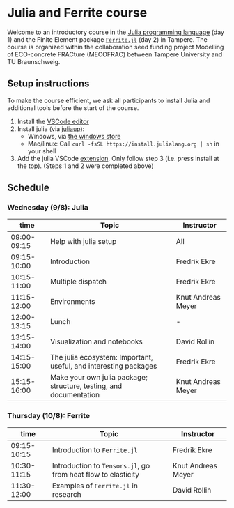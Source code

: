 # Julia and Ferrite course
Welcome to an introductory course in the [Julia programming language](https://julialang.org/) (day 1) 
and the Finite Element package [`Ferrite.jl`](ferrite-fem.github.io/) (day 2) in Tampere. 
The course is organized within the collaboration seed funding project Modelling of ECO-concrete FRACture (MECOFRAC)
between Tampere University and TU Braunschweig. 

## Setup instructions
To make the course efficient, we ask all participants to install Julia and additional tools before the start of the course. 

1. Install the [VSCode editor](https://code.visualstudio.com/)
2. Install julia (via [juliaup](https://github.com/JuliaLang/juliaup)):
   * Windows, via [the windows store](https://www.microsoft.com/store/apps/9NJNWW8PVKMN) 
   * Mac/linux: Call `curl -fsSL https://install.julialang.org | sh` in your shell
3. Add the julia VSCode [extension](https://marketplace.visualstudio.com/items?itemName=julialang.language-julia). Only follow step 3 (i.e. press install at the top). (Steps 1 and 2 were completed above)


## Schedule
### Wednesday (9/8): Julia
|        time |                                                              Topic |         Instructor |
| ----------- | ------------------------------------------------------------------ | ------------------ |
| 09:00-09:15 | Help with julia setup                                              | All                |
| 09:15-10:00 | Introduction                                                       | Fredrik Ekre       |
| 10:15-11:00 | Multiple dispatch                                                  | Fredrik Ekre       |
| 11:15-12:00 | Environments                                                       | Knut Andreas Meyer |
| 12:00-13:15 | Lunch                                                              | -                  |
| 13:15-14:00 | Visualization and notebooks                                        | David Rollin       |
| 14:15-15:00 | The julia ecosystem: Important, useful, and interesting packages   | Fredrik Ekre       |
| 15:15-16:00 | Make your own julia package; structure, testing, and documentation | Knut Andreas Meyer |

### Thursday (10/8): Ferrite
|        time |                                                              Topic |         Instructor |
| ----------- | ------------------------------------------------------------------ | ------------------ |
| 09:15-10:15 | Introduction to `Ferrite.jl`                                       | Fredrik Ekre       |
| 10:30-11:15 | Introduction to `Tensors.jl`, go from heat flow to elasticity      | Knut Andreas Meyer |
| 11:30-12:00 | Examples of `Ferrite.jl` in research                               | David Rollin       |


